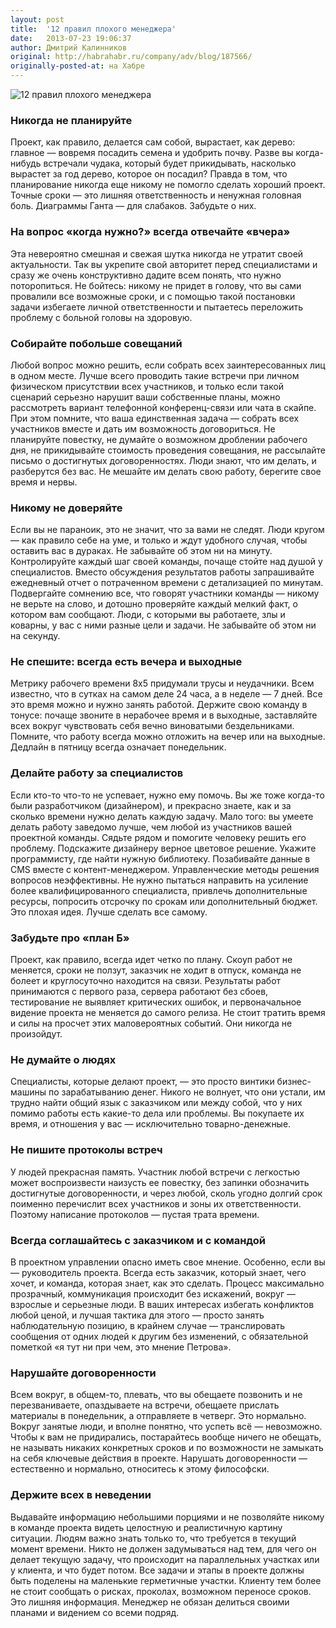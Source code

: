 ```yaml
---
layout: post
title:  '12 правил плохого менеджера'
date:   2013-07-23 19:06:37
author: Дмитрий Калинников
original: http://habrahabr.ru/company/adv/blog/187566/
originally-posted-at: на Хабре
---
```


![12 правил плохого менеджера](http://habrastorage.org/storage2/639/820/3a6/6398203a6d559afd4d5f23338b2a8c27.jpg)

### Никогда не планируйте

Проект, как правило, делается сам собой, вырастает, как дерево: главное — вовремя посадить семена и удобрить почву. Разве вы когда-нибудь встречали чудака, который будет прикидывать, насколько вырастет за год дерево, которое он посадил? Правда в том, что планирование никогда еще никому не помогло сделать хороший проект. Точные сроки — это лишняя ответственность и ненужная головная боль. Диаграммы Ганта — для слабаков. Забудьте о них.

### На вопрос «когда нужно?» всегда отвечайте «вчера»

Эта невероятно смешная и свежая шутка никогда не утратит своей актуальности. Так вы укрепите свой авторитет перед специалистами и сразу же очень конструктивно дадите всем понять, что нужно поторопиться. Не бойтесь: никому не придет в голову, что вы сами провалили все возможные сроки, и с помощью такой постановки задачи избегаете личной ответственности и пытаетесь переложить проблему с больной головы на здоровую.

### Собирайте побольше совещаний

Любой вопрос можно решить, если собрать всех заинтересованных лиц в одном месте. Лучше всего проводить такие встречи при личном физическом присутствии всех участников, и только если такой сценарий серьезно нарушит ваши собственные планы, можно рассмотреть вариант телефонной конференц-связи или чата в скайпе. При этом помните, что ваша единственная задача — собрать всех участников вместе и дать им возможность договориться. Не планируйте повестку, не думайте о возможном дроблении рабочего дня, не прикидывайте стоимость проведения совещания, не рассылайте письмо о достигнутых договоренностях. Люди знают, что им делать, и разберутся без вас. Не мешайте им делать свою работу, берегите свое время и нервы.

### Никому не доверяйте

Если вы не параноик, это не значит, что за вами не следят. Люди кругом — как правило себе на уме, и только и ждут удобного случая, чтобы оставить вас в дураках. Не забывайте об этом ни на минуту. Контролируйте каждый шаг своей команды, почаще стойте над душой у специалистов. Вместо обсуждения результатов работы запрашивайте ежедневный отчет о потраченном времени с детализацией по минутам. Подвергайте сомнению все, что говорят участники команды — никому не верьте на слово, и дотошно проверяйте каждый мелкий факт, о котором вам сообщают. Люди, с которыми вы работаете, злы и коварны, у вас с ними разные цели и задачи. Не забывайте об этом ни на секунду.

### Не спешите: всегда есть вечера и выходные

Метрику рабочего времени 8х5 придумали трусы и неудачники. Всем известно, что в сутках на самом деле 24 часа, а в неделе — 7 дней. Все это время можно и нужно занять работой. Держите свою команду в тонусе: почаще звоните в нерабочее время и в выходные, заставляйте всех вокруг чувствовать себя вечно виноватыми бездельниками. Помните, что работу всегда можно отложить на вечер или на выходные. Дедлайн в пятницу всегда означает понедельник.

### Делайте работу за специалистов

Если кто-то что-то не успевает, нужно ему помочь. Вы же тоже когда-то были разработчиком (дизайнером), и прекрасно знаете, как и за сколько времени нужно делать каждую задачу. Мало того: вы умеете делать работу заведомо лучше, чем любой из участников вашей проектной команды. Сядьте рядом и помогите человеку решить его проблему. Подскажите дизайнеру верное цветовое решение. Укажите программисту, где найти нужную библиотеку. Позабивайте данные в CMS вместе с контент-менеджером. Управленческие методы решения вопросов неэффективны. Не нужно пытаться направить на усиление более квалифицированного специалиста, привлечь дополнительные ресурсы, попросить отсрочку по срокам или дополнительный бюджет. Это плохая идея. Лучше сделать все самому. 

### Забудьте про «план Б»

Проект, как правило, всегда идет четко по плану. Скоуп работ не меняется, сроки не ползут, заказчик не ходит в отпуск, команда не болеет и круглосуточно находится на связи. Результаты работ принимаются с первого раза, сервера работают без сбоев, тестирование не выявляет критических ошибок, и первоначальное видение проекта не меняется до самого релиза. Не стоит тратить время и силы на просчет этих маловероятных событий. Они никогда не произойдут.

### Не думайте о людях

Специалисты, которые делают проект, — это просто винтики бизнес-машины по зарабатыванию денег. Никого не волнует, что они устали, им трудно найти общий язык с заказчиком или между собой, что у них помимо работы есть какие-то дела или проблемы. Вы покупаете их время, и отношения у вас — исключительно товарно-денежные.

### Не пишите протоколы встреч

У людей прекрасная память. Участник любой встречи с легкостью может воспроизвести наизусть ее повестку, без запинки обозначить достигнутые договоренности, и через любой, сколь угодно долгий срок поименно перечислит всех участников и зоны их ответственности. Поэтому написание протоколов — пустая трата времени.

### Всегда соглашайтесь с заказчиком и с командой

В проектном управлении опасно иметь свое мнение. Особенно, если вы — руководитель проекта. Всегда есть заказчик, который знает, чего хочет, и команда, которая знает, как это сделать. Процесс максимально прозрачный, коммуникация происходит без искажений, вокруг — взрослые и серьезные люди. В ваших интересах избегать конфликтов любой ценой, и лучшая тактика для этого — просто занять наблюдательную позицию, в крайнем случае — транслировать сообщения от одних людей к другим без изменений, с обязательной пометкой «я тут ни при чем, это мнение Петрова». 

### Нарушайте договоренности

Всем вокруг, в общем-то, плевать, что вы обещаете позвонить и не перезваниваете, опаздываете на встречи, обещаете прислать материалы в понедельник, а отправляете в четверг. Это нормально. Вокруг занятые люди, и вполне понятно, что успеть всё — невозможно. Чтобы к вам не придирались, постарайтесь вообще ничего не обещать, не называть никаких конкретных сроков и по возможности не замыкать на себя ключевые действия в проекте. Нарушать договоренности — естественно и нормально, относитесь к этому философски.

### Держите всех в неведении

Выдавайте информацию небольшими порциями и не позволяйте никому в команде проекта видеть целостную и реалистичную картину ситуации. Людям важно знать только то, что требуется в текущий момент времени. Никто не должен задумываться над тем, для чего он делает текущую задачу, что происходит на параллельных участках или у клиента, и что будет потом. Все задачи и этапы в проекте должны быть поделены на маленькие герметичные участки. Клиенту тем более не стоит сообщать о рисках, проколах, возможном переносе сроков. Это лишняя информация. Менеджер не обязан делиться своими планами и видением со всеми подряд.